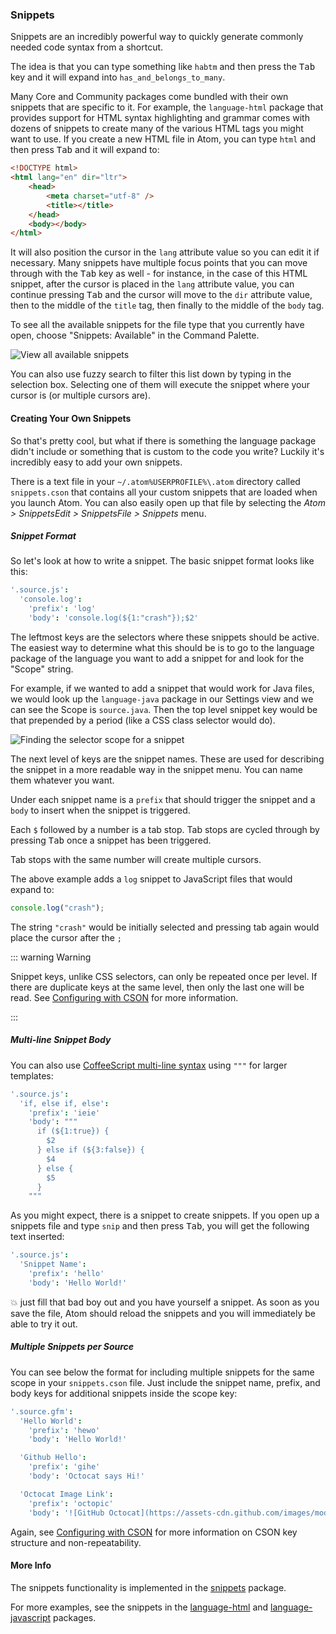 ### Snippets

Snippets are an incredibly powerful way to quickly generate commonly needed code syntax from a shortcut.

The idea is that you can type something like `habtm` and then press the <kbd class="platform-all">Tab</kbd> key and it will expand into `has_and_belongs_to_many`.

Many Core and Community packages come bundled with their own snippets that are specific to it. For example, the `language-html` package that provides support for HTML syntax highlighting and grammar comes with dozens of snippets to create many of the various HTML tags you might want to use. If you create a new HTML file in Atom, you can type `html` and then press <kbd class="platform-all">Tab</kbd> and it will expand to:

```html
<!DOCTYPE html>
<html lang="en" dir="ltr">
	<head>
		<meta charset="utf-8" />
		<title></title>
	</head>
	<body></body>
</html>
```

It will also position the cursor in the `lang` attribute value so you can edit it if necessary. Many snippets have multiple focus points that you can move through with the <kbd class="platform-all">Tab</kbd> key as well - for instance, in the case of this HTML snippet, after the cursor is placed in the `lang` attribute value, you can continue pressing <kbd class="platform-all">Tab</kbd> and the cursor will move to the `dir` attribute value, then to the middle of the `title` tag, then finally to the middle of the `body` tag.

To see all the available snippets for the file type that you currently have open, choose "Snippets: Available" in the Command Palette.

![View all available snippets](@images/atom/snippets.png "View all available snippets")

You can also use fuzzy search to filter this list down by typing in the selection box. Selecting one of them will execute the snippet where your cursor is (or multiple cursors are).

#### Creating Your Own Snippets

So that's pretty cool, but what if there is something the language package didn't include or something that is custom to the code you write? Luckily it's incredibly easy to add your own snippets.

There is a text file in your <span class="platform-mac platform-linux">`~/.atom`</span><span class="platform-windows">`%USERPROFILE%\.atom`</span> directory called `snippets.cson` that contains all your custom snippets that are loaded when you launch Atom. You can also easily open up that file by selecting the <span class="platform-mac">_Atom > Snippets_</span><span class="platform-linux">_Edit > Snippets_</span><span class="platform-windows">_File > Snippets_</span> menu.

##### Snippet Format

So let's look at how to write a snippet. The basic snippet format looks like this:

```coffee
'.source.js':
  'console.log':
    'prefix': 'log'
    'body': 'console.log(${1:"crash"});$2'
```

The leftmost keys are the selectors where these snippets should be active. The easiest way to determine what this should be is to go to the language package of the language you want to add a snippet for and look for the "Scope" string.

For example, if we wanted to add a snippet that would work for Java files, we would look up the `language-java` package in our Settings view and we can see the Scope is `source.java`. Then the top level snippet key would be that prepended by a period (like a CSS class selector would do).

![Finding the selector scope for a snippet](@images/atom/snippet-scope.png "Finding the selector scope for a snippet")

The next level of keys are the snippet names. These are used for describing the snippet in a more readable way in the snippet menu. You can name them whatever you want.

Under each snippet name is a `prefix` that should trigger the snippet and a `body` to insert when the snippet is triggered.

Each `$` followed by a number is a tab stop. Tab stops are cycled through by pressing <kbd class="platform-all">Tab</kbd> once a snippet has been triggered.

Tab stops with the same number will create multiple cursors.

The above example adds a `log` snippet to JavaScript files that would expand to:

```javascript
console.log("crash");
```

The string `"crash"` would be initially selected and pressing tab again would place the cursor after the `;`

::: warning Warning

Snippet keys, unlike CSS selectors, can only be repeated once per level. If there are duplicate keys at the same level, then only the last one will be read. See [Configuring with CSON](/using-atom/sections/basic-customization/#configuring-with-cson) for more information.

:::

##### Multi-line Snippet Body

You can also use [CoffeeScript multi-line syntax](http://coffeescript.org/#strings) using `"""` for larger templates:

```coffee
'.source.js':
  'if, else if, else':
    'prefix': 'ieie'
    'body': """
      if (${1:true}) {
        $2
      } else if (${3:false}) {
        $4
      } else {
        $5
      }
    """
```

As you might expect, there is a snippet to create snippets. If you open up a snippets file and type `snip` and then press <kbd class="platform-all">Tab</kbd>, you will get the following text inserted:

```coffee
'.source.js':
  'Snippet Name':
    'prefix': 'hello'
    'body': 'Hello World!'
```

:boom: just fill that bad boy out and you have yourself a snippet. As soon as you save the file, Atom should reload the snippets and you will immediately be able to try it out.

##### Multiple Snippets per Source

You can see below the format for including multiple snippets for the same scope in your `snippets.cson` file. Just include the snippet name, prefix, and body keys for additional snippets inside the scope key:

```coffee
'.source.gfm':
  'Hello World':
    'prefix': 'hewo'
    'body': 'Hello World!'

  'Github Hello':
    'prefix': 'gihe'
    'body': 'Octocat says Hi!'

  'Octocat Image Link':
    'prefix': 'octopic'
    'body': '![GitHub Octocat](https://assets-cdn.github.com/images/modules/logos_page/Octocat.png)'
```

Again, see [Configuring with CSON](/using-atom/sections/basic-customization/#configuring-with-cson) for more information on CSON key structure and non-repeatability.

#### More Info

The snippets functionality is implemented in the [snippets](https://github.com/atom/snippets) package.

For more examples, see the snippets in the [language-html](https://github.com/atom/language-html/blob/master/snippets/language-html.cson) and [language-javascript](https://github.com/atom/language-javascript/blob/master/snippets/language-javascript.cson) packages.
